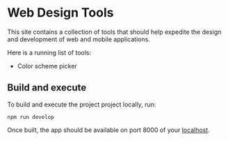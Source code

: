 # Web Design Tools

This site contains a collection of tools that should help expedite the design and development of web and mobile applications.

Here is a running list of tools:
- Color scheme picker

## Build and execute
To build and execute the project project locally, run:

```shell
npm run develop
```

Once built, the app should be available on port 8000 of your [localhost](http://localhost:8000/).


